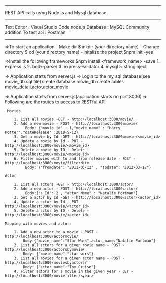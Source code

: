 ***************************************************************************************
REST API calls using Node.js and Mysql database.

***************************************************************************************
Text Editor : Visual Studio Code node.js
Database : MySQL Community addition
To test api : Postman
**************************************************************************************

=>To start an application
    - Make dir $ mkdir (your directory name)
    - Change directory $ cd (your directory name)
    - initalize the project $npm init -yes

=>Install the following frameworks $npm install <framework_name> -save
    1. express.js
    2. body-parser
    3. express-validator
    4. mysql
    5. stringinject

=> Application starts from server.js
=> Login to the my_sql database(see movie_db.sql file)
    create database movie_db
    create tables movie_detail,actor,actor_movie
    
=> Application starts from server.js(application starts on port 3000)
=> Following are the routes to access to RESTful API
    
     Movies

        1. List all movies -GET - http://localhost:3000/movie/
        2. Add a new movie - POST - http://localhost:3000/movie/        
             Body: {"movie_id" : 1,"movie_name" : "Harry Potter","dateRelease" :2010-5-12}
        3. Get a movie by Id -GET - http://localhost:3000/movie/<movie_id>
        4. Update a movie by Id - PUT -  http://localhost:3000/movie/<movie_id>
        5. Delete a movie by ID - Delete -  http://localhost:3000/movie/<movie_id>
        6. Filter movies with to and from release date - POST -  http://localhost:3000/movie/filterdate
             Body: {"fromdate": "2011-03-12" , "todate": "2012-03-12"}

    Actor 

        1. List all actors -GET - http://localhost:3000/actor/
        2. Add a new actor - POST - http://localhost:3000/actor/       
             Body:{"a_Id": 2 , "actor_Name" : "Natalie Portman"}
        3. Get a actor by Id -GET - http://localhost:3000/actor/<actor_id>
        4. Update a actor by Id - PUT -  http://localhost:3000/movie/<actor_id>
        5. Delete a actor by ID - Delete -  http://localhost:3000/movie/<actor_id>

    Mapping with movies and actors

        1. Add a new actor to a movie - POST - http://localhost:3000/actormovie/
            Body:{"movie_name":"Star Wars",actor_name:"Natalie Portman"}
        2. List all actors for a given movie name - POST - http://localhost:3000/actorsbymovie/     
            Body: {"movie_name":"star wars"}
        3. List all movies for a given actor name - POST - http://localhost:3000/moviesbyactors/    
            Body: {"actor_name":"Tom Cruise"}
        4. Filter actors for a movie in the given year - GET - http://localhost:3000/moviefilter/<year>        